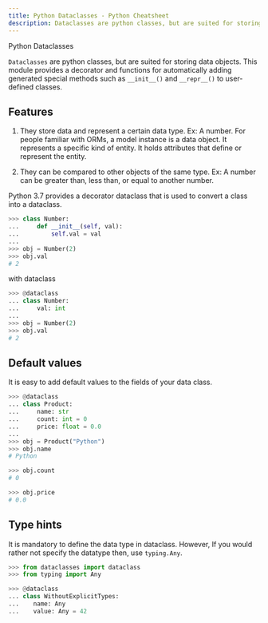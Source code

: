 ```yaml
---
title: Python Dataclasses - Python Cheatsheet
description: Dataclasses are python classes, but are suited for storing data objects. This module provides a decorator and functions for automatically adding generated special methods such as __init__() and __repr__() to user-defined classes.
---
```


<base-title :title="frontmatter.title" :description="frontmatter.description">
Python Dataclasses
</base-title>

`Dataclasses` are python classes, but are suited for storing data objects.
This module provides a decorator and functions for automatically adding generated special methods such as `__init__()` and `__repr__()` to user-defined classes.

## Features

1. They store data and represent a certain data type. Ex: A number. For people familiar with ORMs, a model instance is a data object. It represents a specific kind of entity. It holds attributes that define or represent the entity.

2. They can be compared to other objects of the same type. Ex: A number can be greater than, less than, or equal to another number.

Python 3.7 provides a decorator dataclass that is used to convert a class into a dataclass.

```python
>>> class Number:
...     def __init__(self, val):
...         self.val = val
...
>>> obj = Number(2)
>>> obj.val
# 2
```

with dataclass

```python
>>> @dataclass
... class Number:
...     val: int
...
>>> obj = Number(2)
>>> obj.val
# 2
```

## Default values

It is easy to add default values to the fields of your data class.

```python
>>> @dataclass
... class Product:
...     name: str
...     count: int = 0
...     price: float = 0.0
...
>>> obj = Product("Python")
>>> obj.name
# Python

>>> obj.count
# 0

>>> obj.price
# 0.0
```

## Type hints

It is mandatory to define the data type in dataclass. However, If you would rather not specify the datatype then, use `typing.Any`.

```python
>>> from dataclasses import dataclass
>>> from typing import Any

>>> @dataclass
... class WithoutExplicitTypes:
...    name: Any
...    value: Any = 42
```
